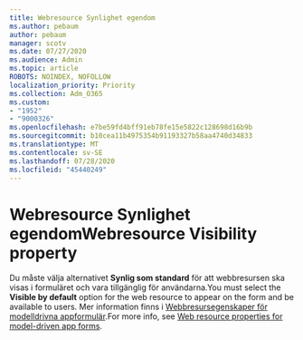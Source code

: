 ```yaml
---
title: Webresource Synlighet egendom
ms.author: pebaum
author: pebaum
manager: scotv
ms.date: 07/27/2020
ms.audience: Admin
ms.topic: article
ROBOTS: NOINDEX, NOFOLLOW
localization_priority: Priority
ms.collection: Adm_O365
ms.custom:
- "1952"
- "9000326"
ms.openlocfilehash: e7be59fd4bff91eb78fe15e5822c128698d16b9b
ms.sourcegitcommit: b10cea11b4975354b91193327b58aa4740d34833
ms.translationtype: MT
ms.contentlocale: sv-SE
ms.lasthandoff: 07/28/2020
ms.locfileid: "45440249"
---
```

# <a name="webresource-visibility-property"></a><span data-ttu-id="ae66b-102">Webresource Synlighet egendom</span><span class="sxs-lookup"><span data-stu-id="ae66b-102">Webresource Visibility property</span></span>

<span data-ttu-id="ae66b-103">Du måste välja alternativet **Synlig som standard** för att webbresursen ska visas i formuläret och vara tillgänglig för användarna.</span><span class="sxs-lookup"><span data-stu-id="ae66b-103">You must select the **Visible by default** option for the web resource to appear on the form and be available to users.</span></span> <span data-ttu-id="ae66b-104">Mer information finns i [Webbresursegenskaper för modelldrivna appformulär](https://docs.microsoft.com/powerapps/maker/model-driven-apps/web-resource-properties-legacy).</span><span class="sxs-lookup"><span data-stu-id="ae66b-104">For more info, see [Web resource properties for model-driven app forms](https://docs.microsoft.com/powerapps/maker/model-driven-apps/web-resource-properties-legacy).</span></span>